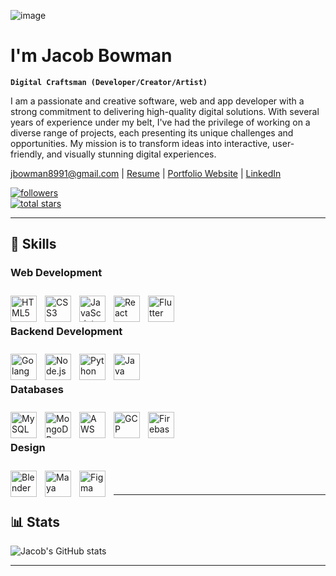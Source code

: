 <!--
**jbowwman8991/jbowwman8991** is a ✨ _special_ ✨ repository because its `README.md` (this file) appears on your GitHub profile.
-->


![image](https://github.com/user-attachments/assets/00ca8137-839b-42f9-b770-89f0a1fada39)

# I'm Jacob Bowman

**`Digital Craftsman (Developer/Creator/Artist)`**

I am a passionate and creative software, web and app developer with a strong commitment to delivering high-quality digital solutions. With several years of experience under my belt, I've had the privilege of working on a diverse range of projects, each presenting its unique challenges and opportunities. My mission is to transform ideas into interactive, user-friendly, and visually stunning digital experiences.

jbowman8991@gmail.com | 
[Resume](https://github.com/jbowwman8991/jbowwman8991/blob/main/Jacob%20Bowman%20Resume%20Sep.%202024.pdf) | 
[Portfolio Website](https://www.bodine17.com) | 
[LinkedIn](www.linkedin.com/in/1917-jacob-bowman)

<p align="left">
    <a href="https://github.com/jbowwman8991?tab=followers">
        <img alt="followers" title="Follow me on Github" src="https://custom-icon-badges.demolab.com/github/followers/jbowwman8991?color=236ad3&labelColor=1155ba&style=for-the-badge&logo=person-add&label=Follow&logoColor=white"/>
    </a>
    <br>
    <a href="https://github.com/jbowwman8991?tab=repositories">
        <img alt="total stars" title="Total stars on GitHub" src="https://custom-icon-badges.demolab.com/github/stars/jbowwman8991?color=55960c&style=for-the-badge&labelColor=488207&logo=star"/>    
    </a>
</p>

---

## 🧰 Skills

### Web Development

<img alt="HTML5" title="HTML5" align="left" width="42px" style="padding-right:10px; padding-top:10px;" src="https://cdn.jsdelivr.net/gh/devicons/devicon/icons/html5/html5-plain.svg" />
<img alt="CSS3" title="CSS3" align="left" width="42px" style="padding-right:10px; padding-top:10px;" src="https://cdn.jsdelivr.net/gh/devicons/devicon/icons/css3/css3-plain.svg" />
<img alt="JavaScript" title="JavaScript" align="left" width="42px" style="padding-right:10px; padding-top:10px;" src="https://cdn.jsdelivr.net/gh/devicons/devicon/icons/javascript/javascript-plain.svg" />
<img alt="React" title="React" align="left" width="42px" style="padding-right:10px; padding-top:10px;" src="https://cdn.jsdelivr.net/gh/devicons/devicon@latest/icons/react/react-original.svg" />
<img alt="Flutter" title="Flutter" align="left" width="42px" style="padding-right:10px; padding-top:10px;" src="https://cdn.jsdelivr.net/gh/devicons/devicon@latest/icons/flutter/flutter-plain.svg" />

<br><br>

### Backend Development 

<img alt="Golang" title="Golang" align="left" width="42px" style="padding-right:10px; padding-top:10px;" src="https://cdn.jsdelivr.net/gh/devicons/devicon@latest/icons/go/go-original-wordmark.svg" />
<img alt="Node.js" title="Node.js" align="left" width="42px" style="padding-right:10px; padding-top:10px;" src="https://cdn.jsdelivr.net/gh/devicons/devicon@latest/icons/nodejs/nodejs-plain-wordmark.svg" />
<img alt="Python" title="Python" align="left" width="42px" style="padding-right:10px; padding-top:10px;" src="https://cdn.jsdelivr.net/gh/devicons/devicon@latest/icons/python/python-plain.svg" />
<img alt="Java" title="Java" align="left" width="42px" style="padding-right:10px; padding-top:10px;" src="https://cdn.jsdelivr.net/gh/devicons/devicon@latest/icons/java/java-original.svg" />

<br><br>

### Databases 

<img alt="MySQL" title="MySQL" align="left" width="42px" style="padding-right:10px; padding-top:10px;" src="https://cdn.jsdelivr.net/gh/devicons/devicon@latest/icons/mysql/mysql-original-wordmark.svg" />
<img alt="MongoDB" title="MongoDB" align="left" width="42px" style="padding-right:10px; padding-top:10px;" src="https://cdn.jsdelivr.net/gh/devicons/devicon@latest/icons/mongodb/mongodb-plain.svg" />
<img alt="AWS" title="AWS" align="left" width="42px" style="padding-right:10px; padding-top:10px;" src="https://cdn.jsdelivr.net/gh/devicons/devicon@latest/icons/amazonwebservices/amazonwebservices-original-wordmark.svg" />
<img alt="GCP" title="GCP" align="left" width="42px" style="padding-right:10px; padding-top:10px;" src="https://cdn.jsdelivr.net/gh/devicons/devicon@latest/icons/googlecloud/googlecloud-original.svg" />
<img alt="Firebase" title="Firebase" align="left" width="42px" style="padding-right:10px; padding-top:10px;" src="https://cdn.jsdelivr.net/gh/devicons/devicon@latest/icons/firebase/firebase-original.svg" />

<br><br>

### Design 

<img alt="Blender" title="Blender" align="left" width="42px" style="padding-right:10px; padding-top:10px;" src="https://cdn.jsdelivr.net/gh/devicons/devicon@latest/icons/blender/blender-original.svg" />
<img alt="Maya" title="Maya" align="left" width="42px" style="padding-right:10px; padding-top:10px;" src="https://cdn.jsdelivr.net/gh/devicons/devicon@latest/icons/maya/maya-plain.svg" />
<img alt="Figma" title="Figma" align="left" width="42px" style="padding-right:10px; padding-top:10px;" src="https://cdn.jsdelivr.net/gh/devicons/devicon@latest/icons/figma/figma-original.svg" />

<br><br>

<!--
<ul>
    <li>Web Development - HTML, CSS, JavaScript, React, React Native, Flutter</li>
    <li>Backend Development - Golang, Node.js, Python, Java</li>
    <li>Databases - SQL, MongoDB, AWS, GCP, Firebase</li>
    <li>Git, GitHub, GitHub Actions</li>
    <li>3D Modeling, Blender, Maya, Nomad Sculpt</li>
    <li>UI/UX Design, Figma, Procreate, User Research</li>
</ul>
-->

<!--
#

### ⌨️ Recent Projects

<img src="https://www.pngall.com/wp-content/uploads/2018/04/Under-Construction-PNG-Picture.png" />
-->

--- 

## 📊 Stats

![Jacob's GitHub stats](https://github-readme-stats.vercel.app/api?username=jbowwman8991&show_icons=true&theme=tokyonight)

--- 

<!--
### 🏔️ My Coding Journey
<img src="https://www.pngall.com/wp-content/uploads/2018/04/Under-Construction-PNG-Picture.png" />
-->


<!--
 ## Github Stats:
<p align="center">
    <a href="https://github.com/jbowwman8991">
        <img height="180em" src="https://github-readme-stats-git-masterrstaa-rickstaa.vercel.app/api?username=jbowwman8991&show_icons=true&theme=onedark&include_all_commits=true&count_private=true&hide_border=true"/>
        <img height="180em" src="https://github-readme-stats-eight-theta.vercel.app/api/top-langs/?username=jbowwman8991&langs_count=12&layout=compact&langs_count=8&theme=onedark&include_all_commits=true&count_private=true&hide_border=true" />
    </a>
</p>
<p align="center">
  <a href="https://github.com/jbowwman8991">
    <img height=250 src="https://github-readme-activity-graph.vercel.app/graph?username=jbowwman8991&bg_color=282c34&color=FDFD96&line=FDFD96&point=FFFFFF&area_color=79FE96&border_radius=24.5&title_color=FDFD96&border_radius=20px"/>
  </a> 
</p>


 <p align="center">
   <a href="https://github.com/jbowwman8991"> 
     <img width="80%" src="https://github-readme-streak-stats.herokuapp.com/?user=jbowwman8991&show_icons=true&locale=en&layout=demo&theme=tokyonight&hide_border=true" /> 
   </a>  
 </p>

<br>
-->

